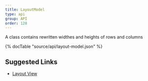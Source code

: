 ```yaml
---
title: LayoutModel
type: api
group: API
order: 128
---
```

A class contains rewritten widthes and heights of rows and columns

{% docTable "source/api/layout-model.json" %}

## Suggested Links
* [Layout View](/doc/api/layout-view.html)

